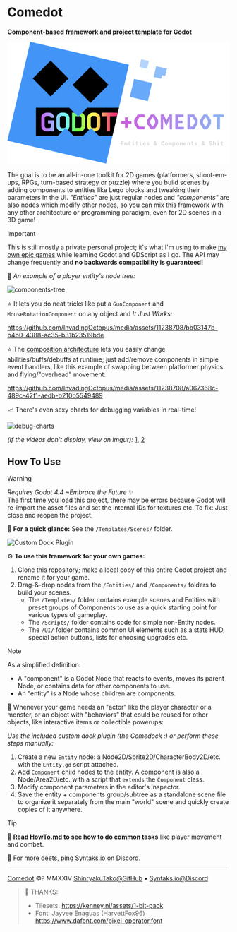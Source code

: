 # Comedot

**Component-based framework and project template for [Godot][godot]**

![Godot+Comedot Logo][logo]

The goal is to be an all-in-one toolkit for 2D games (platformers, shoot-em-ups, RPGs, turn-based strategy or puzzle) where you build scenes by adding components to entities like Lego blocks and tweaking their parameters in the UI. _"Entities"_ are just regular nodes and _"components"_ are also nodes which modify other nodes, so you can mix this framework with any other architecture or programming paradigm, even for 2D scenes in a 3D game!

> [!IMPORTANT]
> This is still mostly a private personal project; it's what I'm using to make [my own epic games][itch] while learning Godot and GDScript as I go. The API may change frequently and **no backwards compatibility is guaranteed!**


🌳 _An example of a player entity's node tree:_

![components-tree]

⭐️ It lets you do neat tricks like put a `GunComponent` and `MouseRotationComponent` on any object and _It Just Works:_  

https://github.com/InvadingOctopus/media/assets/11238708/bb03147b-b4b0-4388-ac35-b31b23519bde

⭐️ The [composition architecture][composition-over-inheritance] lets you easily change abilities/buffs/debuffs at runtime; just add/remove components in simple event handlers, like this example of swapping between platformer physics and flying/"overhead" movement:

https://github.com/InvadingOctopus/media/assets/11238708/a067368c-489c-42f1-aedb-b210b5549489

📈 There's even sexy charts for debugging variables in real-time!

![debug-charts]

_(if the videos don't display, view on imgur):_ [1][rocks-with-guns], [2][swapping-components]


## How To Use

> [!WARNING]  
> _Requires Godot 4.4 ~Embrace the Future_ ✨  
> The first time you load this project, there may be errors because Godot will re-import the asset files and set the internal IDs for textures etc. To fix: Just close and reopen the project.

🚀 **For a quick glance:** See the `/Templates/Scenes/` folder.

![Custom Dock Plugin][comedock]

⚙️ **To use this framework for your own games:**

1. Clone this repository; make a local copy of this entire Godot project and rename it for your game.
2. Drag-&-drop nodes from the `/Entities/` and `/Components/` folders to build your scenes.
	* The `/Templates/` folder contains example scenes and Entities with preset groups of Components to use as a quick starting point for various types of gameplay.
	* The `/Scripts/` folder contains code for simple non-Entity nodes.
	* The `/UI/` folder contains common UI elements such as a stats HUD, special action buttons, lists for choosing upgrades etc.

> [!NOTE]
> As a simplified definition: 
> * A "component" is a Godot Node that reacts to events, moves its parent Node, or contains data for other components to use.
> * An "entity" is a Node whose children are components.

🧩 Whenever your game needs an "actor" like the player character or a monster, or an object with "behaviors" that could be reused for other objects, like interactive items or collectible powerups:

_Use the included custom dock plugin (the Comedock :) or perform these steps manually:_

1. Create a new `Entity` node: a Node2D/Sprite2D/CharacterBody2D/etc. with the `Entity.gd` script attached.
2. Add `Component` child nodes to the entity. A component is also a Node/Area2D/etc. with a script that `extends` the `Component` class.
3. Modify component parameters in the editor's Inspector.
4. Save the entity + components group/subtree as a standalone scene file to organize it separately from the main "world" scene and quickly create copies of it anywhere.

> [!TIP]
> 📜 **Read [HowTo.md][howto] to see how to do common tasks** like player movement and combat.
>
> 💬 For more deets, ping Syntaks.io on Discord.

----

[Comedot][repository] ©? MMXXIV [ShinryakuTako@GitHub][github] • [Syntaks.io@Discord][discord]

> 🤍 THANKS:  
> * Tilesets:	https://kenney.nl/assets/1-bit-pack  
> * Font:		Jayvee Enaguas (HarvettFox96) https://www.dafont.com/pixel-operator.font

[repository]: https://github.com/invadingoctopus/comedot
[website]: https://invadingoctopus.io
[license]: https://about:blank
[discord]: https://discord.gg/jZG3cBFt7u
[twitter]: https://twitter.com/invadingoctopus
[patreon]: https://www.patreon.com/invadingoctopus
[github]:  https://github.com/ShinryakuTako
[itch]:    https://syntaks.itch.io

[howto]:		HowTo.md
[conventions]:	Conventions.md
[thanks]:		Thanks.md
[todo]:			ToDo.md

[godot]: https://github.com/godotengine/godot "Godot Game Engine"
[composition-over-inheritance]: https://en.wikipedia.org/wiki/Composition_over_inheritance
[entity–component–system]: https://en.wikipedia.org/wiki/Entity_component_system
[swift-api-guidelines]: https://swift.org/documentation/api-design-guidelines/

[comedock]: https://i.imgur.com/SR3shzr.png "Custom Godot Editor Dock Plugin"
[rocks-with-guns]: https://i.imgur.com/wH84m23.gifv "Rocks with Guns"
[swapping-components]: https://i.imgur.com/iS0xjdI.mp4 "Swapping Control Components"
[components-tree]: https://i.imgur.com/7M0pH3v.png "Example Components Tree for a Player Entity"
[debug-charts]: https://i.imgur.com/jgAjmzY.png "Debug Chart Windows"
[logo]: /Assets/Logos/Comedot.png "Godot+Comedot Logo"
